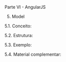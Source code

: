 Parte VI - AngularJS

5. Model

5.1. Conceito:

5.2. Estrutura:

5.3. Exemplo:

5.4. Material complementar:
